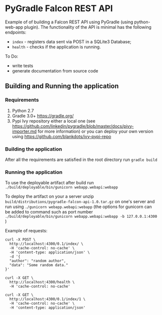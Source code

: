 # PyGradle Falcon REST API

Example of of building a Falcon REST API using PyGradle (using python-web-app plugin). The functionality of the API is minimal has the following endpoints:
* `index` - registers data sent via POST in a SQLite3 Database;
* `health` - checks if the application is running.

To Do:
* write tests
* generate documentation from source code

## Building and Running the application

### Requirements
1. Python 2.7
2. Gradle 3.0+ https://gradle.org/
3. Pypi Ivy repository either a local one (see https://github.com/linkedin/pygradle/blob/master/docs/pivy-importer.md for more information) or you can deploy your own version using https://github.com/blankdots/ivy-pypi-repo


### Building the application

After all the requirements are satisfied in the root directory run `gradle build`

### Running the application

To use the deployable artifact after build run `./build/deployable/bin/gunicorn webapp.webapi:webapp`

To deploy the artifact on your a server unzip `build/distributions/pygradle-falcon-api-1.0.tar.gz` on one's server and run using `./gunicorn webapp.webapi:webapp` (the options for gunicorn can be added to command such as port number `./build/deployable/bin/gunicorn webapp.webapi:webapp -b 127.0.0.1:4300` )

Example of requests:

```
curl -X POST \
  http://localhost:4300/0.1/index/ \
  -H 'cache-control: no-cache' \
  -H 'content-type: application/json' \
  -d '{
  "author": "random author",
  "data": "Some random data."
}'
```

```
curl -X GET \
  http://localhost:4300/health \
  -H 'cache-control: no-cache'
```

```
curl -X GET \
  http://localhost:4300/0.1/index/1 \
  -H 'cache-control: no-cache' \
  -H 'content-type: application/json'
```
